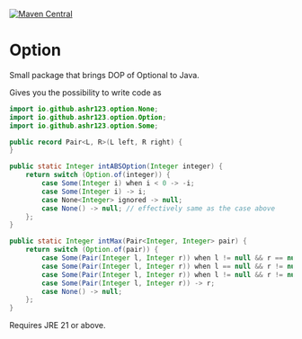 [![Maven Central](https://img.shields.io/maven-central/v/io.github.ashr123/option.svg?label=Maven%20Central)](https://search.maven.org/search?q=g:%22io.github.ashr123%22%20AND%20a:%22option%22)

# Option

Small package that brings DOP of Optional to Java.

Gives you the possibility to write code as

```java
import io.github.ashr123.option.None;
import io.github.ashr123.option.Option;
import io.github.ashr123.option.Some;

public record Pair<L, R>(L left, R right) {
}

public static Integer intABSOption(Integer integer) {
	return switch (Option.of(integer)) {
		case Some(Integer i) when i < 0 -> -i;
		case Some(Integer i) -> i;
		case None<Integer> ignored -> null;
		case None() -> null; // effectively same as the case above
	};
}

public static Integer intMax(Pair<Integer, Integer> pair) {
	return switch (Option.of(pair)) {
		case Some(Pair(Integer l, Integer r)) when l != null && r == null -> l;
		case Some(Pair(Integer l, Integer r)) when l == null && r != null -> r;
		case Some(Pair(Integer l, Integer r)) when l != null && r != null && l > r -> l;
		case Some(Pair(Integer l, Integer r)) -> r;
		case None() -> null;
	};
}
```

Requires JRE 21 or above.
